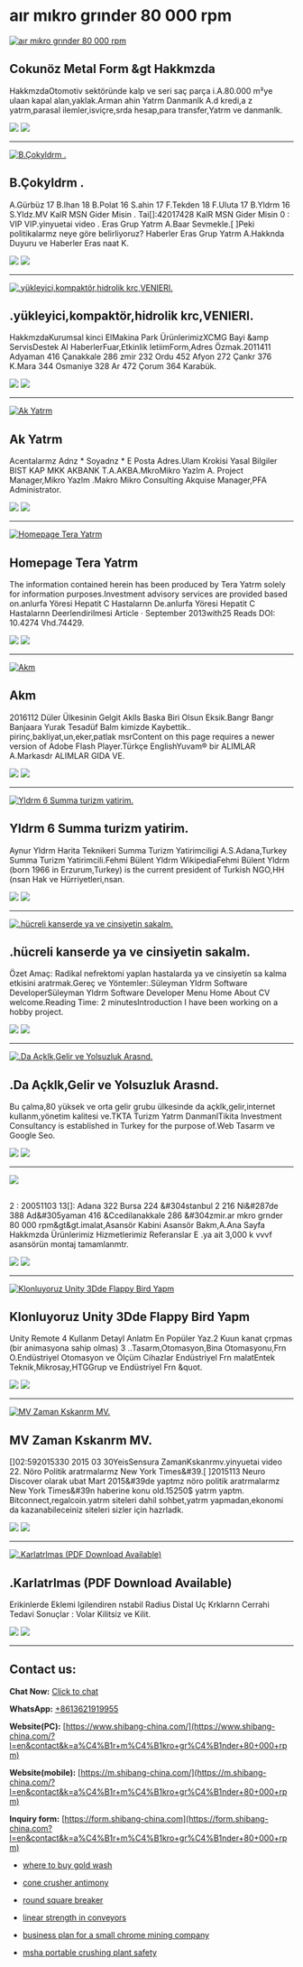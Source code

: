 # aır mıkro grınder 80 000 rpm

<a href="https://swt.shibang-china.com/?l=en&img&k=a%C4%B1r+m%C4%B1kro+gr%C4%B1nder+80+000+rpm" target="_blank">![aır mıkro grınder 80 000 rpm](http://static.shibang-china.com/all-800x300/318.jpg)</a>

## Cokunöz Metal Form &gt Hakkmzda
HakkmzdaOtomotiv sektöründe kalp ve seri saç parça i.A.80.000 m²ye ulaan kapal alan,yaklak.Arman ahin Yatrm Danmanlk A.d kredi,a z yatrm,parasal ilemler,isviçre,srda hesap,para transfer,Yatrm ve danmanlk.


<a href="https://whatsapp.shibangsoft.com/WhatsApp.php" target="_blank" title="WhatsApp">![](http://static.shibang-china.com/icon/whatsapp.png)</a> <a href="https://swt.shibang-china.com/?l=en&icon&k=a%C4%B1r+m%C4%B1kro+gr%C4%B1nder+80+000+rpm" target="_blank">![](http://static.shibang-china.com/icon/chat-en.png)</a>

---

<a href="https://swt.shibang-china.com/?l=en&img&k=a%C4%B1r+m%C4%B1kro+gr%C4%B1nder+80+000+rpm" target="_blank">![B.Çokyldrm .](http://static.shibang-china.com/all-800x300/1337.jpg)</a>

## B.Çokyldrm .
A.Gürbüz 17 B.lhan 18 B.Polat 16 S.ahin 17 F.Tekden 18 F.Uluta 17 B.Yldrm 16 S.Yldz.MV KalR MSN Gider Misin . Tai[]:42017428 KalR MSN Gider Misin 0 : VIP VIP.yinyuetai video . Eras Grup Yatrm A.Baar Sevmekle.[ ]Peki politikalarmz neye göre belirliyoruz? Haberler Eras Grup Yatrm A.Hakknda Duyuru ve Haberler Eras naat K.


<a href="https://whatsapp.shibangsoft.com/WhatsApp.php" target="_blank" title="WhatsApp">![](http://static.shibang-china.com/icon/whatsapp.png)</a> <a href="https://swt.shibang-china.com/?l=en&icon&k=a%C4%B1r+m%C4%B1kro+gr%C4%B1nder+80+000+rpm" target="_blank">![](http://static.shibang-china.com/icon/chat-en.png)</a>

---

<a href="https://swt.shibang-china.com/?l=en&img&k=a%C4%B1r+m%C4%B1kro+gr%C4%B1nder+80+000+rpm" target="_blank">![.yükleyici,kompaktör,hidrolik krc,VENIERI.](http://static.shibang-china.com/all-800x300/862.jpg)</a>

## .yükleyici,kompaktör,hidrolik krc,VENIERI.
HakkmzdaKurumsal kinci ElMakina Park ÜrünlerimizXCMG Bayi &amp ServisDestek Al HaberlerFuar,Etkinlik letiimForm,Adres Özmak.2011411 Adyaman 416 Çanakkale 286 zmir 232 Ordu 452 Afyon 272 Çankr 376 K.Mara 344 Osmaniye 328 Ar 472 Çorum 364 Karabük.


<a href="https://whatsapp.shibangsoft.com/WhatsApp.php" target="_blank" title="WhatsApp">![](http://static.shibang-china.com/icon/whatsapp.png)</a> <a href="https://swt.shibang-china.com/?l=en&icon&k=a%C4%B1r+m%C4%B1kro+gr%C4%B1nder+80+000+rpm" target="_blank">![](http://static.shibang-china.com/icon/chat-en.png)</a>

---

<a href="https://swt.shibang-china.com/?l=en&img&k=a%C4%B1r+m%C4%B1kro+gr%C4%B1nder+80+000+rpm" target="_blank">![Ak Yatrm](http://static.shibang-china.com/all-800x300/385.jpg)</a>

## Ak Yatrm
Acentalarmz Adnz * Soyadnz * E Posta Adres.Ulam Krokisi Yasal Bilgiler BIST KAP MKK AKBANK T.A.AKBA.MkroMikro Yazlm A. Project Manager,Mikro Yazlm .Makro Mikro Consulting Akquise Manager,PFA Administrator.


<a href="https://whatsapp.shibangsoft.com/WhatsApp.php" target="_blank" title="WhatsApp">![](http://static.shibang-china.com/icon/whatsapp.png)</a> <a href="https://swt.shibang-china.com/?l=en&icon&k=a%C4%B1r+m%C4%B1kro+gr%C4%B1nder+80+000+rpm" target="_blank">![](http://static.shibang-china.com/icon/chat-en.png)</a>

---

<a href="https://swt.shibang-china.com/?l=en&img&k=a%C4%B1r+m%C4%B1kro+gr%C4%B1nder+80+000+rpm" target="_blank">![Homepage Tera Yatrm](http://static.shibang-china.com/all-800x300/1286.jpg)</a>

## Homepage Tera Yatrm
The information contained herein has been produced by Tera Yatrm solely for information purposes.Investment advisory services are provided based on.anlurfa Yöresi Hepatit C Hastalarnn De.anlurfa Yöresi Hepatit C Hastalarnn Deerlendirilmesi Article · September 2013with25 Reads DOI: 10.4274 Vhd.74429.


<a href="https://whatsapp.shibangsoft.com/WhatsApp.php" target="_blank" title="WhatsApp">![](http://static.shibang-china.com/icon/whatsapp.png)</a> <a href="https://swt.shibang-china.com/?l=en&icon&k=a%C4%B1r+m%C4%B1kro+gr%C4%B1nder+80+000+rpm" target="_blank">![](http://static.shibang-china.com/icon/chat-en.png)</a>

---

<a href="https://swt.shibang-china.com/?l=en&img&k=a%C4%B1r+m%C4%B1kro+gr%C4%B1nder+80+000+rpm" target="_blank">![Akm](http://static.shibang-china.com/all-800x300/405.jpg)</a>

## Akm
2016112 Düler Ülkesinin Gelgit Aklls Baska Biri Olsun Eksik.Bangr Bangr Banjaara Yurak Tesadüf Balm kimizde Kaybettik.. pirinç,bakliyat,un,eker,patlak msrContent on this page requires a newer version of Adobe Flash Player.Türkçe EnglishYuvam® bir ALIMLAR A.Markasdr ALIMLAR GIDA VE.


<a href="https://whatsapp.shibangsoft.com/WhatsApp.php" target="_blank" title="WhatsApp">![](http://static.shibang-china.com/icon/whatsapp.png)</a> <a href="https://swt.shibang-china.com/?l=en&icon&k=a%C4%B1r+m%C4%B1kro+gr%C4%B1nder+80+000+rpm" target="_blank">![](http://static.shibang-china.com/icon/chat-en.png)</a>

---

<a href="https://swt.shibang-china.com/?l=en&img&k=a%C4%B1r+m%C4%B1kro+gr%C4%B1nder+80+000+rpm" target="_blank">![Yldrm 6 Summa turizm yatirim.](http://static.shibang-china.com/all-800x300/610.jpg)</a>

## Yldrm 6 Summa turizm yatirim.
Aynur Yldrm Harita Teknikeri Summa Turizm Yatirimciligi A.S.Adana,Turkey Summa Turizm Yatirimcili.Fehmi Bülent Yldrm WikipediaFehmi Bülent Yldrm (born 1966 in Erzurum,Turkey) is the current president of Turkish NGO,HH (nsan Hak ve Hürriyetleri,nsan.


<a href="https://whatsapp.shibangsoft.com/WhatsApp.php" target="_blank" title="WhatsApp">![](http://static.shibang-china.com/icon/whatsapp.png)</a> <a href="https://swt.shibang-china.com/?l=en&icon&k=a%C4%B1r+m%C4%B1kro+gr%C4%B1nder+80+000+rpm" target="_blank">![](http://static.shibang-china.com/icon/chat-en.png)</a>

---

<a href="https://swt.shibang-china.com/?l=en&img&k=a%C4%B1r+m%C4%B1kro+gr%C4%B1nder+80+000+rpm" target="_blank">![.hücreli kanserde ya ve cinsiyetin sakalm.](http://static.shibang-china.com/all-800x300/378.jpg)</a>

## .hücreli kanserde ya ve cinsiyetin sakalm.
Özet Amaç: Radikal nefrektomi yaplan hastalarda ya ve cinsiyetin sa kalma etkisini aratrmak.Gereç ve Yöntemler:.Süleyman Yldrm Software DeveloperSüleyman Yldrm Software Developer Menu Home About CV welcome.Reading Time: 2 minutesIntroduction I have been working on a hobby project.


<a href="https://whatsapp.shibangsoft.com/WhatsApp.php" target="_blank" title="WhatsApp">![](http://static.shibang-china.com/icon/whatsapp.png)</a> <a href="https://swt.shibang-china.com/?l=en&icon&k=a%C4%B1r+m%C4%B1kro+gr%C4%B1nder+80+000+rpm" target="_blank">![](http://static.shibang-china.com/icon/chat-en.png)</a>

---

<a href="https://swt.shibang-china.com/?l=en&img&k=a%C4%B1r+m%C4%B1kro+gr%C4%B1nder+80+000+rpm" target="_blank">![.Da Açklk,Gelir ve Yolsuzluk Arasnd.](http://static.shibang-china.com/all-800x300/898.jpg)</a>

## .Da Açklk,Gelir ve Yolsuzluk Arasnd.
Bu çalma,80 yüksek ve orta gelir grubu ülkesinde da açklk,gelir,internet kullanm,yönetim kalitesi ve.TKTA Turizm Yatrm DanmanlTikita Investment Consultancy is established in Turkey for the purpose of.Web Tasarm ve Google Seo.


<a href="https://whatsapp.shibangsoft.com/WhatsApp.php" target="_blank" title="WhatsApp">![](http://static.shibang-china.com/icon/whatsapp.png)</a> <a href="https://swt.shibang-china.com/?l=en&icon&k=a%C4%B1r+m%C4%B1kro+gr%C4%B1nder+80+000+rpm" target="_blank">![](http://static.shibang-china.com/icon/chat-en.png)</a>

---

<a href="https://swt.shibang-china.com/?l=en&img&k=a%C4%B1r+m%C4%B1kro+gr%C4%B1nder+80+000+rpm" target="_blank">![](http://static.shibang-china.com/all-800x300/513.jpg)</a>

## 
2 : 20051103 13[]: Adana 322 Bursa 224 &#304stanbul 2 216 Ni&#287de 388 Ad&#305yaman 416 &Ccedilanakkale 286 &#304zmir.ar mkro grnder 80 000 rpm&gt&gt.imalat,Asansör Kabini Asansör Bakm,A.Ana Sayfa Hakkmzda Ürünlerimiz Hizmetlerimiz Referanslar E .ya ait 3,000 k vvvf asansörün montaj tamamlanmtr.


<a href="https://whatsapp.shibangsoft.com/WhatsApp.php" target="_blank" title="WhatsApp">![](http://static.shibang-china.com/icon/whatsapp.png)</a> <a href="https://swt.shibang-china.com/?l=en&icon&k=a%C4%B1r+m%C4%B1kro+gr%C4%B1nder+80+000+rpm" target="_blank">![](http://static.shibang-china.com/icon/chat-en.png)</a>

---

<a href="https://swt.shibang-china.com/?l=en&img&k=a%C4%B1r+m%C4%B1kro+gr%C4%B1nder+80+000+rpm" target="_blank">![Klonluyoruz Unity 3Dde Flappy Bird Yapm](http://static.shibang-china.com/all-800x300/686.jpg)</a>

## Klonluyoruz Unity 3Dde Flappy Bird Yapm
Unity Remote 4 Kullanm Detayl Anlatm En Popüler Yaz.2 Kuun kanat çrpmas (bir animasyona sahip olmas) 3 ..Tasarm,Otomasyon,Bina Otomasyonu,Frn O.Endüstriyel Otomasyon ve Ölçüm Cihazlar Endüstriyel Frn malatEntek Teknik,Mikrosay,HTGGrup ve Endüstriyel Frn &quot.


<a href="https://whatsapp.shibangsoft.com/WhatsApp.php" target="_blank" title="WhatsApp">![](http://static.shibang-china.com/icon/whatsapp.png)</a> <a href="https://swt.shibang-china.com/?l=en&icon&k=a%C4%B1r+m%C4%B1kro+gr%C4%B1nder+80+000+rpm" target="_blank">![](http://static.shibang-china.com/icon/chat-en.png)</a>

---

<a href="https://swt.shibang-china.com/?l=en&img&k=a%C4%B1r+m%C4%B1kro+gr%C4%B1nder+80+000+rpm" target="_blank">![MV Zaman Kskanrm MV.](http://static.shibang-china.com/all-800x300/696.jpg)</a>

## MV Zaman Kskanrm MV.
[]02:592015330 2015 03 30YeisSensura ZamanKskanrmv.yinyuetai video 22. Nöro Politik aratrmalarmz New York Times&#39.[ ]2015113 Neuro Discover olarak ubat Mart 2015&#39de yaptmz nöro politik aratrmalarmz New York Times&#39n haberine konu old.15250$ yatrm yaptm. Bitconnect,regalcoin.yatrm siteleri dahil sohbet,yatrm yapmadan,ekonomi da kazanabileceiniz siteleri sizler için hazrladk.


<a href="https://whatsapp.shibangsoft.com/WhatsApp.php" target="_blank" title="WhatsApp">![](http://static.shibang-china.com/icon/whatsapp.png)</a> <a href="https://swt.shibang-china.com/?l=en&icon&k=a%C4%B1r+m%C4%B1kro+gr%C4%B1nder+80+000+rpm" target="_blank">![](http://static.shibang-china.com/icon/chat-en.png)</a>

---

<a href="https://swt.shibang-china.com/?l=en&img&k=a%C4%B1r+m%C4%B1kro+gr%C4%B1nder+80+000+rpm" target="_blank">![.Karlatrlmas (PDF Download Available)](http://static.shibang-china.com/all-800x300/1323.jpg)</a>

## .Karlatrlmas (PDF Download Available)
Erikinlerde Eklemi lgilendiren nstabil Radius Distal Uç Krklarnn Cerrahi Tedavi Sonuçlar : Volar Kilitsiz ve Kilit.

<a href="https://whatsapp.shibangsoft.com/WhatsApp.php" target="_blank" title="WhatsApp">![](http://static.shibang-china.com/icon/whatsapp.png)</a> <a href="https://swt.shibang-china.com/?l=en&icon&k=a%C4%B1r+m%C4%B1kro+gr%C4%B1nder+80+000+rpm" target="_blank">![](http://static.shibang-china.com/icon/chat-en.png)</a>

---
## Contact us:

**Chat Now:** [Click to chat](https://swt.shibang-china.com?l=en&contact&k=a%C4%B1r+m%C4%B1kro+gr%C4%B1nder+80+000+rpm)

**WhatsApp:**  [+8613621919955](https://whatsapp.shibangsoft.com/WhatsApp.php)

**Website(PC):** [https://www.shibang-china.com/](https://www.shibang-china.com/?l=en&contact&k=a%C4%B1r+m%C4%B1kro+gr%C4%B1nder+80+000+rpm)

**Website(mobile):** [https://m.shibang-china.com/](https://m.shibang-china.com/?l=en&contact&k=a%C4%B1r+m%C4%B1kro+gr%C4%B1nder+80+000+rpm)

**Inquiry form:** [https://form.shibang-china.com](https://form.shibang-china.com?l=en&contact&k=a%C4%B1r+m%C4%B1kro+gr%C4%B1nder+80+000+rpm)

* [where to buy gold wash](../111/where%20to%20buy%20gold%20wash.md)

* [cone crusher antimony](../117/cone%20crusher%20antimony.md)

* [round square breaker](../119/round%20square%20breaker.md)

* [linear strength in conveyors](../113/linear%20strength%20in%20conveyors.md)

* [business plan for a small chrome mining company](../122/business%20plan%20for%20a%20small%20chrome%20mining%20company.md)

* [msha portable crushing plant safety](../111/msha%20portable%20crushing%20plant%20safety.md)